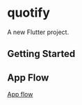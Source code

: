 # quotify

A new Flutter project.

## Getting Started


## App Flow

<a href='https://www.figma.com/file/vuwygqnDEqXnI0pPcAROS3/quotify-dipu?type=whiteboard&node-id=0-1'>App flow</a>
